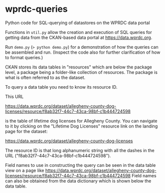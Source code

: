 # wprdc-queries
Python code for SQL-querying of datastores on the WPRDC data portal

Functions in `util.py` allow the creation and execution of SQL queries for getting data from the CKAN-based data portal at https://data.wprdc.org.

Run `demo.py` (`> python demo.py`) for a demonstration of how the queries can be assembled and run. (Inspect the code also for further clarification of how to format queries.)

CKAN stores its data tables in "resources" which are below the package level, a package being a folder-like collection of resources. The package is what is often referred to as the dataset.

To query a data table you need to know its resource ID.

This URL

https://data.wprdc.org/dataset/allegheny-county-dog-licenses/resource/f8ab32f7-44c7-43ca-98bf-c1b444724598

is the table of lifetime dog licenses for Allegheny County. You can navigate to it by clicking on the "Lifetime Dog Licenses" resource link on the landing page for the dataset:

https://data.wprdc.org/dataset/allegheny-county-dog-licenses

The resource ID is that long alphanumeric string with all the dashes in the URL ("f8ab32f7-44c7-43ca-98bf-c1b444724598").

Field names to use in constructing the query can be seen in the data table view on a page like
https://data.wprdc.org/dataset/allegheny-county-dog-licenses/resource/f8ab32f7-44c7-43ca-98bf-c1b444724598
Field names can also be obtained from the data dictionary which is shown below the data table.
